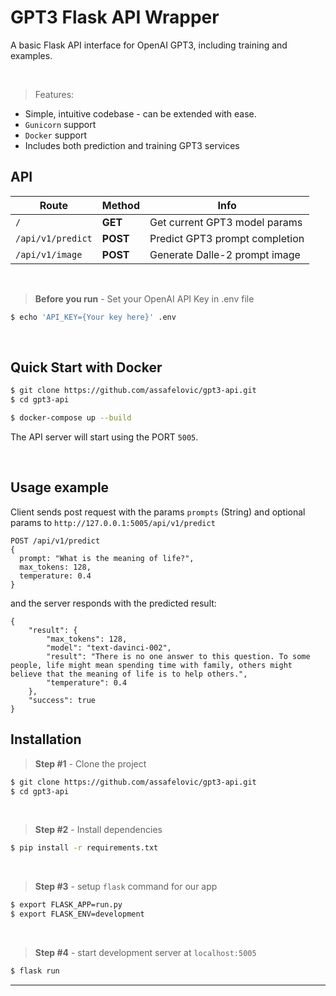 # GPT3 Flask API Wrapper

A basic Flask API interface for OpenAI GPT3, including training and examples.

<br />

> Features:

- Simple, intuitive codebase - can be extended with ease. 
- `Gunicorn` support
- `Docker` support
- Includes both prediction and training GPT3 services


## API

| Route  | Method | Info | 
|    --- | ---  | --- | 
| `/` | **GET**    | Get current GPT3 model params
| `/api/v1/predict`    | **POST**    | Predict GPT3 prompt completion
| `/api/v1/image`    | **POST**    | Generate Dalle-2 prompt image

<br />

> **Before you run** - Set your OpenAI API Key in .env file

```bash
$ echo 'API_KEY={Your key here}' .env
```

<br />

## Quick Start with Docker


```bash
$ git clone https://github.com/assafelovic/gpt3-api.git
$ cd gpt3-api
```

```bash
$ docker-compose up --build  
```

The API server will start using the PORT `5005`. 

<br />

## Usage example
Client sends post request with the params `prompts` (String) and optional params to  `http://127.0.0.1:5005/api/v1/predict`
```
POST /api/v1/predict
{
  prompt: "What is the meaning of life?",
  max_tokens: 128, 
  temperature: 0.4
}
```

and the server responds with the predicted result:

```
{
    "result": {
        "max_tokens": 128,
        "model": "text-davinci-002",
        "result": "There is no one answer to this question. To some people, life might mean spending time with family, others might believe that the meaning of life is to help others.",
        "temperature": 0.4
    },
    "success": true
}
```

## Installation

> **Step #1** - Clone the project

```bash
$ git clone https://github.com/assafelovic/gpt3-api.git
$ cd gpt3-api
```

<br />

> **Step #2** - Install dependencies
```bash
$ pip install -r requirements.txt
```
<br />

> **Step #3** - setup `flask` command for our app

```bash
$ export FLASK_APP=run.py
$ export FLASK_ENV=development
```
<br />

> **Step #4** - start development server at `localhost:5005`

```bash
$ flask run
```


---